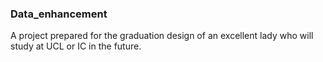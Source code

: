 ### Data_enhancement
A project prepared for the graduation design of an excellent lady who will study at UCL or IC in the future.
